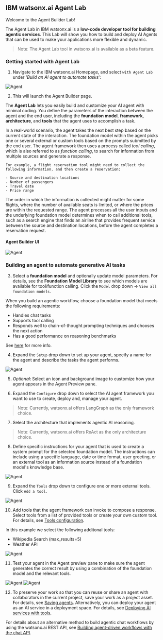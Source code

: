 ## IBM watsonx.ai Agent Lab

Welcome to the Agent Builder Lab! 

The Agent Lab in IBM watsonx.ai is a **low-code developer tool for building agentic services**. This Lab will show you how to build and deploy AI Agents that can be used to make your applications more flexible and dynamic.

> Note: The Agent Lab tool in watsonx.ai is available as a beta feature.

### Getting started with Agent Lab

1. Navigate to the IBM watsonx.ai Homepage, and select `with Agent Lab` under '*Build an AI agent to automate tasks*':

![Agent](./images/wx-home.png)

2. This will launch the Agent Builder page. 

The **Agent Lab** lets you easily build and customize your AI agent with minimal coding. You define the parameters of the interaction between the agent and the end user, including the **foundation model**, **framework**, **architecture**, and **tools** that the agent uses to accomplish a task.

In a real-world scenario, the agent takes the next best step based on the current state of the interaction. The foundation model within the agent picks one or several external or custom tools based on the prompts submitted by the end user. The agent framework then uses a process called *tool calling*, which is also referred to as *function calling*, to search for information from multiple sources and generate a response.

```
For example, a flight reservation tool might need to collect the following information, and then create a reservation:

- Source and destination locations
- Number of passengers
- Travel date
- Price range
```

The order in which the information is collected might matter for some flights, where the number of available seats is limited, or where the prices are within the requested range. The agent processes all the user inputs and the underlying foundation model determines when to call additional tools, such as a search engine that finds an airline that provides frequent service between the source and destination locations, before the agent completes a reservation request.

#### Agent Builder UI
![Agent](./images/wx-agent-home.png)

### Building an agent to automate generative AI tasks

3. Select a **foundation model** and optionally update model parameters. For details, see the **Foundation Model Library** to see which models are available for tool/function calling. Click the `Model` drop down -> `View all foundation models`.

When you build an agentic workflow, choose a foundation model that meets the following requirements:

- Handles chat tasks
- Supports tool calling
- Responds well to chain-of-thought prompting techniques and chooses the next action
- Has a good performance on reasoning benchmarks

See [here](https://www.ibm.com/docs/en/watsonx/saas?topic=solutions-agent-lab-beta#model) for more info.


4. Expand the `Setup` drop down to set up your agent, specify a name for the agent and describe the tasks the agent performs.

![Agent](./images/wx-agent-setup.png)

5. *Optional*: Select an icon and background image to customize how your agent appears in the Agent Preview pane.

6. Expand the `Configure` drop down to select the AI agent framework you want to use to create, deploy and, manage your agent.

> Note: Currently, watsonx.ai offers LangGraph as the only framework choice.

7. Select the architecture that implements agentic AI reasoning.

> Note: Currently, watsonx.ai offers ReAct as the only architecture choice.

8. Define specific instructions for your agent that is used to create a system prompt for the selected foundation model. The instructions can include using a specific language, date or time format, user greeting, or an external tool as an information source instead of a foundation model's knowledge base.

![Agent](./images/wx-agent-configure.png)

9. Expand the `Tools` drop down to configure one or more external tools. Click `Add a tool`.

![Agent](./images/wx-agent-tools.png)

10. Add tools that the agent framework can invoke to compose a response. Select tools from a list of provided tools or create your own custom tool. For details, see [Tools configuration](https://www.ibm.com/docs/en/watsonx/saas?topic=solutions-agent-lab-beta#tools).

In this example we select the following additonal tools:
- Wikipedia Search (max_results=5)
- Weather API

![Agent](./images/wx.agent-tools2.png)

11. Test your agent in the Agent preview pane to make sure the agent generates the correct result by using a combination of the foundation model and the relevant tools.

![Agent](./images/wx-agent-test.png)
![Agent](./images/wx-agent-test1.png)

12. To preserve your work so that you can reuse or share an agent with collaborators in the current project, save your work as a project asset. For details, see [Saving agents](https://www.ibm.com/docs/en/SSYOK8/wsj/analyze-data/fm-agent-save.html). Alternatively, you can deploy your agent as an AI service in a deployment space. For details, see [Deploying AI services with tools](https://www.ibm.com/docs/en/SSYOK8/wsj/analyze-data/ai-services-tools.html).

For details about an alternative method to build agentic chat workflows by using the watsonx.ai REST API, see [Building agent-driven workflows with the chat API](https://www.ibm.com/docs/en/SSYOK8/wsj/analyze-data/fm-api-chat-tools.html).